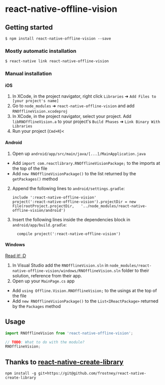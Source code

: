 
# react-native-offline-vision

## Getting started

`$ npm install react-native-offline-vision --save`

### Mostly automatic installation

`$ react-native link react-native-offline-vision`

### Manual installation


#### iOS

1. In XCode, in the project navigator, right click `Libraries` ➜ `Add Files to [your project's name]`
2. Go to `node_modules` ➜ `react-native-offline-vision` and add `RNOfflineVision.xcodeproj`
3. In XCode, in the project navigator, select your project. Add `libRNOfflineVision.a` to your project's `Build Phases` ➜ `Link Binary With Libraries`
4. Run your project (`Cmd+R`)<

#### Android

1. Open up `android/app/src/main/java/[...]/MainApplication.java`
  - Add `import com.reactlibrary.RNOfflineVisionPackage;` to the imports at the top of the file
  - Add `new RNOfflineVisionPackage()` to the list returned by the `getPackages()` method
2. Append the following lines to `android/settings.gradle`:
  	```
  	include ':react-native-offline-vision'
  	project(':react-native-offline-vision').projectDir = new File(rootProject.projectDir, 	'../node_modules/react-native-offline-vision/android')
  	```
3. Insert the following lines inside the dependencies block in `android/app/build.gradle`:
  	```
      compile project(':react-native-offline-vision')
  	```

#### Windows
[Read it! :D](https://github.com/ReactWindows/react-native)

1. In Visual Studio add the `RNOfflineVision.sln` in `node_modules/react-native-offline-vision/windows/RNOfflineVision.sln` folder to their solution, reference from their app.
2. Open up your `MainPage.cs` app
  - Add `using Offline.Vision.RNOfflineVision;` to the usings at the top of the file
  - Add `new RNOfflineVisionPackage()` to the `List<IReactPackage>` returned by the `Packages` method


## Usage
```javascript
import RNOfflineVision from 'react-native-offline-vision';

// TODO: What to do with the module?
RNOfflineVision;
```
  
  
## Thanks to [react-native-create-library](https://github.com/frostney/react-native-create-library)
``` npm install -g git+https://git@github.com/frostney/react-native-create-library ```
